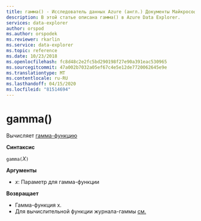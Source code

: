 ```yaml
---
title: гамма() - Исследователь данных Azure (англ.) Документы Майкрософт
description: В этой статье описана гамма() в Azure Data Explorer.
services: data-explorer
author: orspod
ms.author: orspodek
ms.reviewer: rkarlin
ms.service: data-explorer
ms.topic: reference
ms.date: 10/23/2018
ms.openlocfilehash: fc8d48c2e2fc5bd290198f27e90a391eac530965
ms.sourcegitcommit: 47a002b7032a05ef67c4e5e12de7720062645e9e
ms.translationtype: MT
ms.contentlocale: ru-RU
ms.lasthandoff: 04/15/2020
ms.locfileid: "81514694"
---
```

# <a name="gamma"></a>gamma()

Вычисляет [гамма-функцию](https://en.wikipedia.org/wiki/Gamma_function)

**Синтаксис**

`gamma(`*X*`)`

**Аргументы**

* *x*: Параметр для гамма-функции

**Возвращает**

* Гамма-функция x.
* Для вычислительной функции журнала-гаммы [см.](loggammafunction.md)
